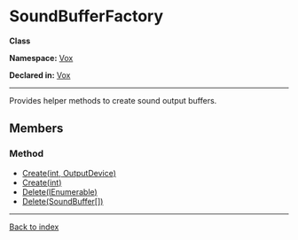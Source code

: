 # SoundBufferFactory

**Class**

**Namespace:** [Vox](Vox.md)

**Declared in:** [Vox](Vox.md)

------



Provides helper methods to create sound output buffers.


## Members

### Method
* [Create(int, OutputDevice)](Vox.SoundSourceFactory.Create(int,OutputDevice).md)
* [Create(int)](Vox.SoundSourceFactory.Create(int).md)
* [Delete(IEnumerable<SoundBuffer>)](Vox.SoundBufferFactory.Delete(IEnumerable{SoundBuffer}).md)
* [Delete(SoundBuffer[])](Vox.SoundBufferFactory.Delete(SoundBuffer[]).md)

------

[Back to index](index.md)